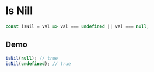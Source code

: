 # Is Nill

```js
const isNil = val => val === undefined || val === null;

```

## Demo

```js
isNil(null); // true
isNil(undefined); // true
```